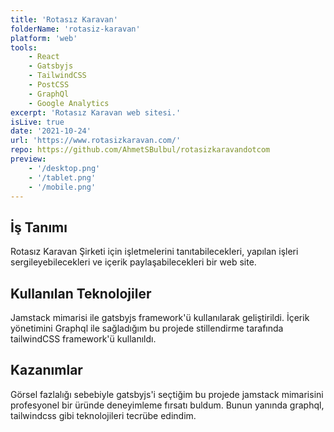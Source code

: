 ```yaml
---
title: 'Rotasız Karavan'
folderName: 'rotasiz-karavan'
platform: 'web'
tools: 
    - React
    - Gatsbyjs
    - TailwindCSS
    - PostCSS
    - GraphQl
    - Google Analytics
excerpt: 'Rotasız Karavan web sitesi.'
isLive: true
date: '2021-10-24'
url: 'https://www.rotasizkaravan.com/'
repo: https://github.com/AhmetSBulbul/rotasizkaravandotcom
preview: 
    - '/desktop.png'
    - '/tablet.png'
    - '/mobile.png'
---
```


## İş Tanımı

Rotasız Karavan Şirketi için işletmelerini tanıtabilecekleri, yapılan işleri sergileyebilecekleri ve içerik paylaşabilecekleri bir web site.

## Kullanılan Teknolojiler

Jamstack mimarisi ile gatsbyjs framework'ü kullanılarak geliştirildi. İçerik yönetimini Graphql ile sağladığım bu projede stillendirme tarafında tailwindCSS framework'ü kullanıldı.

## Kazanımlar

Görsel fazlalığı sebebiyle gatsbyjs'i seçtiğim bu projede jamstack mimarisini profesyonel bir üründe deneyimleme fırsatı buldum. Bunun yanında graphql, tailwindcss gibi teknolojileri tecrübe edindim.
